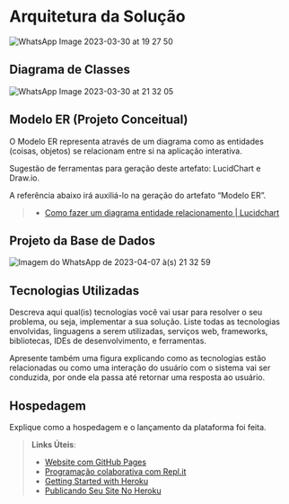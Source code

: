 # Arquitetura da Solução

![WhatsApp Image 2023-03-30 at 19 27 50](https://user-images.githubusercontent.com/115894941/230732807-ee34db48-13c3-4da0-9f43-b1dddb898e9b.jpeg)


## Diagrama de Classes

![WhatsApp Image 2023-03-30 at 21 32 05](https://user-images.githubusercontent.com/115894941/230732713-107c45ca-8d8e-43d2-9351-fbf76d05e629.jpeg)



## Modelo ER (Projeto Conceitual)

O Modelo ER representa através de um diagrama como as entidades (coisas, objetos) se relacionam entre si na aplicação interativa.

Sugestão de ferramentas para geração deste artefato: LucidChart e Draw.io.

A referência abaixo irá auxiliá-lo na geração do artefato “Modelo ER”.

> - [Como fazer um diagrama entidade relacionamento | Lucidchart](https://www.lucidchart.com/pages/pt/como-fazer-um-diagrama-entidade-relacionamento)

## Projeto da Base de Dados

![Imagem do WhatsApp de 2023-04-07 à(s) 21 32 59](https://user-images.githubusercontent.com/99758232/230787810-8401103b-c1b5-4e91-bb6e-5e577cf4d654.jpg)


## Tecnologias Utilizadas

Descreva aqui qual(is) tecnologias você vai usar para resolver o seu problema, ou seja, implementar a sua solução. Liste todas as tecnologias envolvidas, linguagens a serem utilizadas, serviços web, frameworks, bibliotecas, IDEs de desenvolvimento, e ferramentas.

Apresente também uma figura explicando como as tecnologias estão relacionadas ou como uma interação do usuário com o sistema vai ser conduzida, por onde ela passa até retornar uma resposta ao usuário.

## Hospedagem

Explique como a hospedagem e o lançamento da plataforma foi feita.

> **Links Úteis**:
>
> - [Website com GitHub Pages](https://pages.github.com/)
> - [Programação colaborativa com Repl.it](https://repl.it/)
> - [Getting Started with Heroku](https://devcenter.heroku.com/start)
> - [Publicando Seu Site No Heroku](http://pythonclub.com.br/publicando-seu-hello-world-no-heroku.html)
